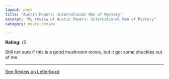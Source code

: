 ```yaml
---
layout: post
title: "Austin Powers: International Man of Mystery"
excerpt: "My review of Austin Powers: International Man of Mystery"
category: movie_review

---
```


**Rating:** /5

Still not sure if this is a good mushroom movie, but it got some chuckles out of me

<hr>

[See Review on Letterboxd](https://boxd.it/7IdPYz)
